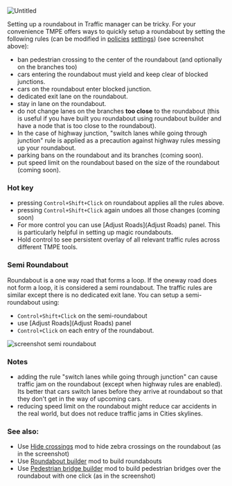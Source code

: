 ![Untitled](https://user-images.githubusercontent.com/26344691/81202134-d2269400-8fce-11ea-9ec2-80e2d29b0ae7.png)

Setting up a roundabout in Traffic manager can be tricky. For your convenience TMPE offers ways to quickly setup a roundabout by setting the following rules (can be modified in [policies](policies) [settings](settings)) (see screenshot above):
* ban pedestrian crossing to the center of the roundabout (and optionally on the branches too)
* cars entering the roundabout must yield and keep clear of blocked junctions.
* cars on the roundabout enter blocked junction.
* dedicated exit lane on the roundabout.
* stay in lane on the roundabout.
* do not change lanes on the branches **too close** to the roundabout (this is useful if you have built you roundabout using roundabout builder and have a node that is too close to the roundabout).
* In the case of highway junction, "switch lanes while going through junction" rule is applied as a precaution against highway rules messing up your roundabout.
* parking bans on the roundabout and its branches (coming soon).
* put speed limit on the roundabout based on the size of the roundabout (coming soon).

### Hot key
* pressing `Control+Shift+Click` on roundabout applies all the rules above.
* pressing `Control+Shift+Click` again undoes all those changes (coming soon)
* For more control you can use [Adjust Roads](Adjust Roads) panel. This is particularly helpful in setting up magic roundabouts.
* Hold control to see persistent overlay of all relevant traffic rules across different TMPE tools.

### Semi Roundabout
Roundabout is a  one way road that forms a loop. If the oneway road does not form a loop, it is considered a semi roundabout. The traffic rules are similar except there is no dedicated exit lane. You can setup a semi-roundabout using:
* `Control+Shift+Click` on the semi-roundabout
* use [Adjust Roads](Adjust Roads) panel
* `Control+Click` on each entry of the roundabout.

![screenshot semi roundabout](https://user-images.githubusercontent.com/26344691/81376912-17e97680-910d-11ea-9279-fa71f263fa71.png)

### Notes
* adding the rule "switch lanes while going through junction" can cause traffic jam on the roundabout (except when highway rules are enabled). Its better that cars switch lanes before they arrive at roundabout so that they don't get in the way of upcoming cars.
* reducing speed limit on the roundabout might reduce car accidents in the real world, but does not reduce traffic jams in Cities skylines.

### See also:
 - Use [Hide crossings](https://steamcommunity.com/sharedfiles/filedetails/?id=1934023593) mod to hide zebra crossings on the roundabout (as in the screenshot)
 - Use [Roundabout builder](https://steamcommunity.com/sharedfiles/filedetails/?id=1625704117) mod to build roundabouts
 - Use [Pedestrian bridge builder](https://steamcommunity.com/sharedfiles/filedetails/?id=2030755273) mod to build pedestrian bridges over the roundabout with one click (as in the screenshot)